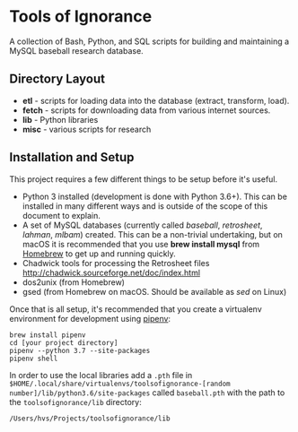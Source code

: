 # Tools of Ignorance

A collection of Bash, Python, and SQL scripts for building and maintaining a MySQL baseball research database.

## Directory Layout

* __etl__ - scripts for loading data into the database (extract, transform, load).
* __fetch__ - scripts for downloading data from various internet sources.
* __lib__ - Python libraries
* __misc__ - various scripts for research

## Installation and Setup

This project requires a few different things to be setup before it's useful.

* Python 3 installed (development is done with Python 3.6+). This
can be installed in many different ways and is outside of the scope of this document 
to explain.
* A set of MySQL databases (currently called _baseball_, _retrosheet_, _lahman_, _mlbam_) created. This can be
a non-trivial undertaking, but on macOS it is recommended that you use __brew install mysql__
from [Homebrew](https://brew.sh/) to get up and running quickly.
* Chadwick tools for processing the Retrosheet files http://chadwick.sourceforge.net/doc/index.html
* dos2unix (from Homebrew)
* gsed (from Homebrew on macOS. Should be available as _sed_ on Linux)

Once that is all setup, it's recommended that you create a virtualenv environment for
development using [pipenv](https://pipenv.readthedocs.io/en/latest/):

    brew install pipenv
    cd [your project directory]
    pipenv --python 3.7 --site-packages
    pipenv shell

In order to use the local libraries add a `.pth` file in 
`$HOME/.local/share/virtualenvs/toolsofignorance-[random number]/lib/python3.6/site-packages` called `baseball.pth` with the path
to the `toolsofignorance/lib` directory:

    /Users/hvs/Projects/toolsofignorance/lib